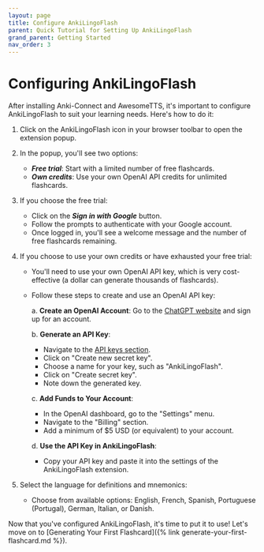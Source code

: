 ```yaml
---
layout: page
title: Configure AnkiLingoFlash
parent: Quick Tutorial for Setting Up AnkiLingoFlash
grand_parent: Getting Started
nav_order: 3
---
```


# Configuring AnkiLingoFlash

After installing Anki-Connect and AwesomeTTS, it's important to configure AnkiLingoFlash to suit your learning needs. Here's how to do it:

1. Click on the AnkiLingoFlash icon in your browser toolbar to open the extension popup.

2. In the popup, you'll see two options:
   - <i><strong>Free trial</strong></i>: Start with a limited number of free flashcards.
   - <i><strong>Own credits</strong></i>: Use your own OpenAI API credits for unlimited flashcards.

3. If you choose the free trial:
   - Click on the <i><strong>Sign in with Google</strong></i> button.
   - Follow the prompts to authenticate with your Google account.
   - Once logged in, you'll see a welcome message and the number of free flashcards remaining.

4. If you choose to use your own credits or have exhausted your free trial:
   - You'll need to use your own OpenAI API key, which is very cost-effective (a dollar can generate thousands of flashcards).
   - Follow these steps to create and use an OpenAI API key:

     a. <strong>Create an OpenAI Account</strong>: Go to the [ChatGPT website](https://chatgpt.com/auth/login) and sign up for an account.

     b. <strong>Generate an API Key</strong>:
     - Navigate to the [API keys section](https://platform.openai.com/api-keys).
     - Click on "Create new secret key".
     - Choose a name for your key, such as "AnkiLingoFlash".
     - Click on "Create secret key".
     - Note down the generated key.

     c. <strong>Add Funds to Your Account</strong>:
     - In the OpenAI dashboard, go to the "Settings" menu.
     - Navigate to the "Billing" section.
     - Add a minimum of $5 USD (or equivalent) to your account.

     d. <strong>Use the API Key in AnkiLingoFlash</strong>:
     - Copy your API key and paste it into the settings of the AnkiLingoFlash extension.

5. Select the language for definitions and mnemonics:
   - Choose from available options: English, French, Spanish, Portuguese (Portugal), German, Italian, or Danish.

Now that you've configured AnkiLingoFlash, it's time to put it to use! Let's move on to [Generating Your First Flashcard]({% link generate-your-first-flashcard.md %}).